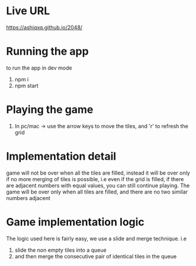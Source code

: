 # Live URL
https://ashiqxq.github.io/2048/

# Running the app

to run the app in dev mode

1. npm i
2. npm start

# Playing the game

1. In pc/mac -> use the arrow keys to move the tiles, and 'r' to refresh the grid

# Implementation detail

game will not be over when all the tiles are filled, instead it will be over only if no more merging of tiles is possible,
i.e even if the grid is filled, if there are adjacent numbers with equal values, you can still continue playing.
The game will be over only when all tiles are filled, and there are no two similar numbers adjacent


# Game implementation logic

The logic used here is fairly easy, we use a slide and merge technique. 
i.e 
1. slide the non empty tiles into a queue
2. and then merge the consecutive pair of identical tiles in the queue
